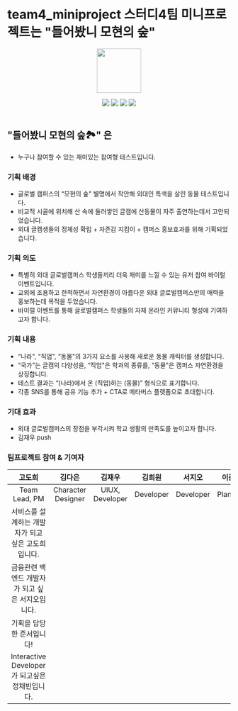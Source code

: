 # team4_miniproject 스터디4팀 미니프로젝트는 "들어봤니 모현의 숲"

<div align="center">

<a href="https://github.com/hufslion10th"> <img src="https://user-images.githubusercontent.com/60145951/158914541-46bae0c2-28f7-46d7-80f4-6a7cb3e15579.png" height=100/> </a>

<img src="https://img.shields.io/badge/html5-E34F26?style=for-the-badge&logo=html5&logoColor=white">
<img src="https://img.shields.io/badge/CSS3-1572B6?style=for-the-badge&logo=CSS3&logoColor=white">
<img src="https://img.shields.io/badge/JavaScript-F7DF1E?style=for-the-badge&logo=JavaScript&logoColor=white">
<img src="https://img.shields.io/badge/Django-092E20?style=for-the-badge&logo=Django&logoColor=white">
</div>

<br>

## "들어봤니 모현의 숲🏞" 은 
- 누구나 참여할 수 있는 재미있는 참여형 테스트입니다.

### 기획 배경
- 글로벌 캠퍼스의 “모현의 숲" 별명에서 착안해 외대인 특색을 살린 동물 테스트입니다.
- 비교적 시골에 위치해 산 속에 둘러쌓인 글캠에 산동물이 자주 출연하는데서 고안되었습니다.
- 외대 글캠생들의 정체성 확립 + 자존감 지킴이 + 캠퍼스 홍보효과를 위해 기획되었습니다.

### 기획 의도
- 특별히 외대 글로벌캠퍼스 학생들끼리 더욱 재미를 느낄 수 있는 유저 참여 바이럴 이벤트입니다.
- 교외에 조용하고 한적하면서 자연환경이 아름다운 외대 글로벌캠퍼스만의 매력을 홍보하는데 목적을 두었습니다.
- 바이럴 이벤트를 통해 글로벌캠퍼스 학생들의 자체 온라인 커뮤니티 형성에 기여하고자 합니다.

### 기획 내용
- “나라", “직업", “동물"의 3가지 요소를 사용해 새로운 동물 캐릭터를 생성합니다.
- “국가"는 글캠의 다양성을, “직업"은 학과의 종류를, “동물"은 캠퍼스 자연환경을 상징합니다.
- 테스트 결과는 “(나라)에서 온 (직업)하는 (동물)” 형식으로 표기합니다.
- 각종 SNS를 통해 공유 기능 추가 + CTA로 메타버스 플랫폼으로 초대합니다.

### 기대 효과
- 외대 글로벌캠퍼스의 장점을 부각시켜 학교 생활의 만족도를 높이고자 합니다.
- 김재우 push 


### 팀프로젝트 참여 & 기여자

|고도희|김다은|김재우|김희원|서지오|이준서|정채빈
|:---:|:---:|:---:|:---:|:---:|:---:|:---:|
| Team Lead, PM | Character Designer | UIUX, Developer | Developer | Developer | Planning | Developer |
|서비스를 설계하는 개발자가 되고 싶은 고도희입니다. |
|금융관련 백엔드 개발자가 되고 싶은 서지오입니다. |
|기획을 담당한 준서입니다!|
|Interactive Developer가 되고싶은 정채빈입니다.|
